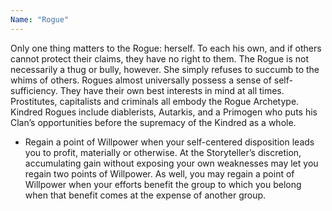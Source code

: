 ```yaml
---
Name: "Rogue"
---
```


Only one thing matters to the Rogue: herself. To each his own, and if others cannot protect their claims, they have no right to them. The Rogue is not necessarily a thug or bully, however. She simply refuses to succumb to the whims of others. Rogues almost universally possess a sense of self-sufficiency. They have their own best interests in mind at all times. Prostitutes, capitalists and criminals all embody the Rogue Archetype. Kindred Rogues include diablerists, Autarkis, and a Primogen who puts his Clan’s opportunities before the supremacy of the Kindred as a whole.
 - Regain a point of Willpower when your self-centered disposition leads you to profit, materially or otherwise. At the Storyteller’s discretion, accumulating gain without exposing your own weaknesses may let you regain two points of Willpower. As well, you may regain a point of Willpower when your efforts benefit the group to which you belong when that benefit comes at the expense of another group.